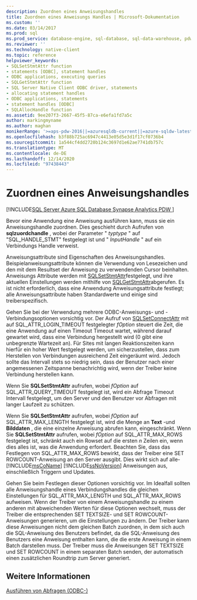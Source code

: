 ```yaml
---
description: Zuordnen eines Anweisungshandles
title: Zuordnen eines Anweisungs Handles | Microsoft-Dokumentation
ms.custom: ''
ms.date: 03/14/2017
ms.prod: sql
ms.prod_service: database-engine, sql-database, sql-data-warehouse, pdw
ms.reviewer: ''
ms.technology: native-client
ms.topic: reference
helpviewer_keywords:
- SQLSetStmtAttr function
- statements [ODBC], statement handles
- ODBC applications, executing queries
- SQLGetStmtAttr function
- SQL Server Native Client ODBC driver, statements
- allocating statement handles
- ODBC applications, statements
- statement handles [ODBC]
- SQLAllocHandle function
ms.assetid: 9ee207f3-2667-45f5-87ca-e6efa1fd7a5c
author: markingmyname
ms.author: maghan
monikerRange: '>=aps-pdw-2016||=azuresqldb-current||=azure-sqldw-latest||>=sql-server-2016||>=sql-server-linux-2017||=azuresqldb-mi-current'
ms.openlocfilehash: b3f88b725ac6947c4413e05d5e3d1f17cf0736b4
ms.sourcegitcommit: 1a544cf4dd2720b124c3697d1e62ae7741db757c
ms.translationtype: MT
ms.contentlocale: de-DE
ms.lasthandoff: 12/14/2020
ms.locfileid: "97438443"
---
```

# <a name="allocating-a-statement-handle"></a>Zuordnen eines Anweisungshandles
[!INCLUDE[SQL Server Azure SQL Database Synapse Analytics PDW ](../../includes/applies-to-version/sql-asdb-asdbmi-asa-pdw.md)]

  Bevor eine Anwendung eine Anweisung ausführen kann, muss sie ein Anweisungshandle zuordnen. Dies geschieht durch Aufrufen von **sqlzuordchandle** , wobei der Parameter " *typtype* " auf "SQL_HANDLE_STMT" festgelegt ist und " *InputHandle* " auf ein Verbindungs Handle verweist.  
  
 Anweisungsattribute sind Eigenschaften des Anweisungshandles. Beispielanweisungsattribute können die Verwendung von Lesezeichen und den mit dem Resultset der Anweisung zu verwendenden Cursor beinhalten. Anweisungs Attribute werden mit [SQLSetStmtAttr](../../relational-databases/native-client-odbc-api/sqlsetstmtattr.md)festgelegt, und ihre aktuellen Einstellungen werden mithilfe von [SQLGetStmtAttr](../../relational-databases/native-client-odbc-api/sqlgetstmtattr.md)abgerufen. Es ist nicht erforderlich, dass eine Anwendung Anweisungsattribute festlegt; alle Anweisungsattribute haben Standardwerte und einige sind treiberspezifisch.  
  
 Gehen Sie bei der Verwendung mehrere ODBC-Anweisungs- und -Verbindungsoptionen vorsichtig vor. Der Aufruf von [SQLSetConnectAttr](../../relational-databases/native-client-odbc-api/sqlsetconnectattr.md) mit auf SQL_ATTR_LOGIN_TIMEOUT festgelegter *fOption* steuert die Zeit, die eine Anwendung auf einen Timeout Timeout wartet, während darauf gewartet wird, dass eine Verbindung hergestellt wird (0 gibt eine unbegrenzte Wartezeit an). Für Sites mit langen Reaktionszeiten kann hierfür ein hoher Wert festgelegt werden, um sicherzustellen, dass zum Herstellen von Verbindungen ausreichend Zeit eingeräumt wird. Jedoch sollte das Intervall stets so niedrig sein, dass der Benutzer nach einer angemessenen Zeitspanne benachrichtig wird, wenn der Treiber keine Verbindung herstellen kann.  
  
 Wenn Sie **SQLSetStmtAttr** aufrufen, wobei *fOption* auf SQL_ATTR_QUERY_TIMEOUT festgelegt ist, wird ein Abfrage Timeout Intervall festgelegt, um den Server und den Benutzer vor Abfragen mit langer Laufzeit zu schützen.  
  
 Wenn Sie **SQLSetStmtAttr** aufrufen, wobei *fOption* auf SQL_ATTR_MAX_LENGTH festgelegt ist, wird die Menge an **Text** -und **Bilddaten** , die eine einzelne Anweisung abrufen kann, eingeschränkt. Wenn Sie **SQLSetStmtAttr** aufrufen, wobei *fOption* auf SQL_ATTR_MAX_ROWS festgelegt ist, schränkt auch ein Rowset auf die ersten *n* Zeilen ein, wenn dies alles ist, was die Anwendung erfordert. Beachten Sie, dass das Festlegen von SQL_ATTR_MAX_ROWS bewirkt, dass der Treiber eine SET ROWCOUNT-Anweisung an den Server ausgibt. Dies wirkt sich auf alle- [!INCLUDE[msCoName](../../includes/msconame-md.md)] [!INCLUDE[ssNoVersion](../../includes/ssnoversion-md.md)] Anweisungen aus, einschließlich Triggern und Updates.  
  
 Gehen Sie beim Festlegen dieser Optionen vorsichtig vor. Im Idealfall sollten alle Anweisungshandle eines Verbindungshandles die gleichen Einstellungen für SQL_ATTR_MAX_LENGTH und SQL_ATTR_MAX_ROWS aufweisen. Wenn der Treiber von einem Anweisungshandle zu einem anderen mit abweichenden Werten für diese Optionen wechselt, muss der Treiber die entsprechenden SET TEXTSIZE- und SET ROWCOUNT-Anweisungen generieren, um die Einstellungen zu ändern. Der Treiber kann diese Anweisungen nicht dem gleichen Batch zuordnen, in dem sich auch die SQL-Anweisung des Benutzers befindet, da die SQL-Anweisung des Benutzers eine Anweisung enthalten kann, die die erste Anweisung in einem Batch darstellen muss. Der Treiber muss die Anweisungen SET TEXTSIZE und SET ROWCOUNT in einem separaten Batch senden, der automatisch einen zusätzlichen Roundtrip zum Server generiert.  
  
## <a name="see-also"></a>Weitere Informationen  
 [Ausführen von Abfragen &#40;ODBC-&#41;](../../relational-databases/native-client-odbc-queries/executing-queries-odbc.md)  
  
  
